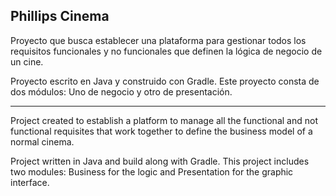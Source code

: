## Phillips Cinema

Proyecto que busca establecer una plataforma para gestionar todos los requisitos funcionales y no funcionales que 
definen la lógica de negocio de un cine.

Proyecto escrito en Java y construido con Gradle. Este proyecto consta de dos módulos: Uno de negocio y otro de 
presentación.

--------------------------------------------

Project created to establish a platform to manage all the functional and not functional requisites that work together 
to define the business model of a normal cinema.

Project written in Java and build along with Gradle. This project includes two modules: Business for the logic and 
Presentation for the graphic interface.